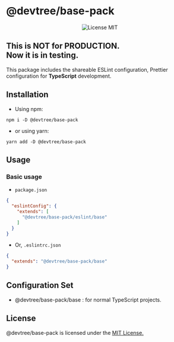 # @devtree/base-pack

<p align="center">
  <img src="https://img.shields.io/github/license/tetritz/devtree?style=for-the-badge" alt="License MIT">
</p>

This is NOT for PRODUCTION.\
Now it is in testing.
---

This package includes the shareable ESLint configuration,
Prettier configuration for <b>TypeScript</b> development.

## Installation
- Using npm:
```shell script
npm i -D @devtree/base-pack
```

- or using yarn:
```shell script
yarn add -D @devtree/base-pack
```

## Usage

### Basic usage
- `package.json`
```json
{
  "eslintConfig": {
    "extends": [
      "@devtree/base-pack/eslint/base"
    ]
  }
} 
```

- Or, `.eslintrc.json`
```json
{
  "extends": "@devtree/base-pack/base"
}
```


## Configuration Set

- @devtree/base-pack/base : for normal TypeScript projects.


## License

@devtree/base-pack is licensed under the [MIT License.](https://github.com/tetritz/devtree/blob/main/LICENSE)

